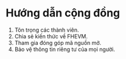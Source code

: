 # Hướng dẫn cộng đồng

1. Tôn trọng các thành viên.
2. Chia sẻ kiến thức về FHEVM.
3. Tham gia đóng góp mã nguồn mở.
4. Bảo vệ thông tin riêng tư của mọi người.
